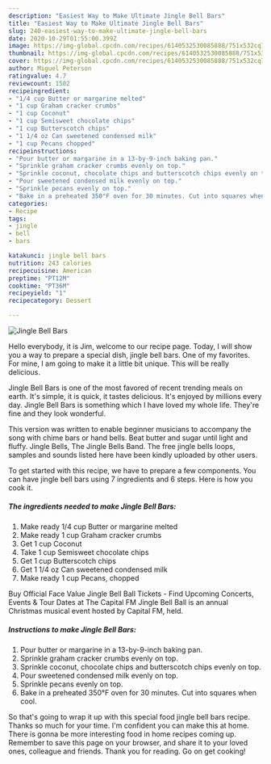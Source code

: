 ```yaml
---
description: "Easiest Way to Make Ultimate Jingle Bell Bars"
title: "Easiest Way to Make Ultimate Jingle Bell Bars"
slug: 240-easiest-way-to-make-ultimate-jingle-bell-bars
date: 2020-10-29T01:55:00.399Z
image: https://img-global.cpcdn.com/recipes/6140532530085888/751x532cq70/jingle-bell-bars-recipe-main-photo.jpg
thumbnail: https://img-global.cpcdn.com/recipes/6140532530085888/751x532cq70/jingle-bell-bars-recipe-main-photo.jpg
cover: https://img-global.cpcdn.com/recipes/6140532530085888/751x532cq70/jingle-bell-bars-recipe-main-photo.jpg
author: Miguel Peterson
ratingvalue: 4.7
reviewcount: 1502
recipeingredient:
- "1/4 cup Butter or margarine melted"
- "1 cup Graham cracker crumbs"
- "1 cup Coconut"
- "1 cup Semisweet chocolate chips"
- "1 cup Butterscotch chips"
- "1 1/4 oz Can sweetened condensed milk"
- "1 cup Pecans chopped"
recipeinstructions:
- "Pour butter or margarine in a 13-by-9-inch baking pan."
- "Sprinkle graham cracker crumbs evenly on top."
- "Sprinkle coconut, chocolate chips and butterscotch chips evenly on top."
- "Pour sweetened condensed milk evenly on top."
- "Sprinkle pecans evenly on top."
- "Bake in a preheated 350°F oven for 30 minutes. Cut into squares when cool."
categories:
- Recipe
tags:
- jingle
- bell
- bars

katakunci: jingle bell bars 
nutrition: 243 calories
recipecuisine: American
preptime: "PT12M"
cooktime: "PT36M"
recipeyield: "1"
recipecategory: Dessert

---
```



![Jingle Bell Bars](https://img-global.cpcdn.com/recipes/6140532530085888/751x532cq70/jingle-bell-bars-recipe-main-photo.jpg)

Hello everybody, it is Jim, welcome to our recipe page. Today, I will show you a way to prepare a special dish, jingle bell bars. One of my favorites. For mine, I am going to make it a little bit unique. This will be really delicious.

Jingle Bell Bars is one of the most favored of recent trending meals on earth. It's simple, it is quick, it tastes delicious. It's enjoyed by millions every day. Jingle Bell Bars is something which I have loved my whole life. They're fine and they look wonderful.

This version was written to enable beginner musicians to accompany the song with chime bars or hand bells. Beat butter and sugar until light and fluffy. Jingle Bells, The Jingle Bells Band. The free jingle bells loops, samples and sounds listed here have been kindly uploaded by other users.


To get started with this recipe, we have to prepare a few components. You can have jingle bell bars using 7 ingredients and 6 steps. Here is how you cook it.

<!--inarticleads1-->

##### The ingredients needed to make Jingle Bell Bars:

1. Make ready 1/4 cup Butter or margarine melted
1. Make ready 1 cup Graham cracker crumbs
1. Get 1 cup Coconut
1. Take 1 cup Semisweet chocolate chips
1. Get 1 cup Butterscotch chips
1. Get 1 1/4 oz Can sweetened condensed milk
1. Make ready 1 cup Pecans, chopped


Buy Official Face Value Jingle Bell Ball Tickets - Find Upcoming Concerts, Events &amp; Tour Dates at The Capital FM Jingle Bell Ball is an annual Christmas musical event hosted by Capital FM, held. 

<!--inarticleads2-->

##### Instructions to make Jingle Bell Bars:

1. Pour butter or margarine in a 13-by-9-inch baking pan.
1. Sprinkle graham cracker crumbs evenly on top.
1. Sprinkle coconut, chocolate chips and butterscotch chips evenly on top.
1. Pour sweetened condensed milk evenly on top.
1. Sprinkle pecans evenly on top.
1. Bake in a preheated 350°F oven for 30 minutes. Cut into squares when cool.




So that's going to wrap it up with this special food jingle bell bars recipe. Thanks so much for your time. I'm confident you can make this at home. There is gonna be more interesting food in home recipes coming up. Remember to save this page on your browser, and share it to your loved ones, colleague and friends. Thank you for reading. Go on get cooking!
